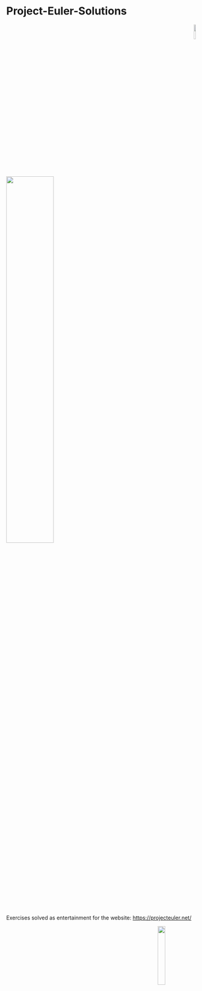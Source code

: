 # Project-Euler-Solutions

<p align="right">
  <img width="10%" src="https://www.vectorlogo.zone/logos/python/python-ar21.svg">
 </p>

<img width="50%" src="https://projecteuler.net/themes/logo_default.png"> <br />



Exercises solved as entertainment for the website: https://projecteuler.net/


<img width="20%" align="right" src="https://reallygross.de/files/link/euler.png"> <br />
